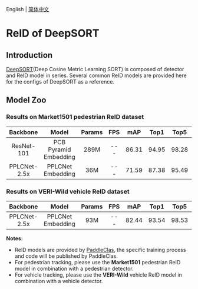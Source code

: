 English | [简体中文](README_cn.md)

# ReID of DeepSORT

## Introduction
[DeepSORT](https://arxiv.org/abs/1812.00442)(Deep Cosine Metric Learning SORT) is composed of detector and ReID model in series. Several common ReID models are provided here for the configs of DeepSORT as a reference.

## Model Zoo

### Results on Market1501 pedestrian ReID dataset

| Backbone        | Model                   |   Params  |   FPS     |    mAP    |   Top1    |   Top5    | download  |  config   |
| :-------------: |  :-----------------:    | :-------: |  :------: | :-------: | :-------: | :-------: | :-------: | :-------: |
| ResNet-101      |  PCB Pyramid Embedding  |  289M     |   ---     |   86.31   |   94.95   |   98.28   | [download](https://paddledet.bj.bcebos.com/models/mot/deepsort/deepsort_pcb_pyramid_r101.pdparams)   |   [config](./deepsort_pcb_pyramid_r101.yml)     |
| PPLCNet-2.5x    |  PPLCNet Embedding      |  36M      |   ---     |   71.59   |   87.38   |   95.49   | [download](https://paddledet.bj.bcebos.com/models/mot/deepsort/deepsort_pplcnet.pdparams)   |   [config](./deepsort_pplcnet.yml)     |

### Results on VERI-Wild vehicle ReID dataset

| Backbone        | Model                   |  Params   |   FPS     |    mAP    |   Top1    |   Top5    | download  |  config   |
| :-------------: |  :-----------------:    | :-------: |  :------: | :-------: | :-------: | :-------: | :-------: | :-------: |
| PPLCNet-2.5x    |  PPLCNet Embedding      |  93M      |   ---     |   82.44   |   93.54   |   98.53   | [download](https://paddledet.bj.bcebos.com/models/mot/deepsort/deepsort_pplcnet_vehicle.pdparams)   |   [config](./deepsort_pplcnet_vehicle.yml)     |

**Notes:**
  - ReID models are provided by [PaddleClas](https://github.com/PaddlePaddle/PaddleClas), the specific training process and code will be published by PaddleClas.
  - For pedestrian tracking, please use the **Market1501** pedestrian ReID model in combination with a pedestrian detector.
  - For vehicle tracking, please use the **VERI-Wild** vehicle ReID model in combination with a vehicle detector.
